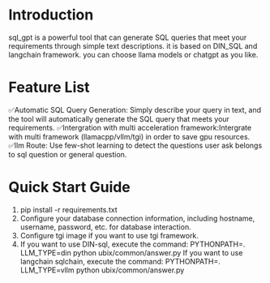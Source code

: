# Introduction
sql_gpt is a powerful tool that can generate SQL queries that meet your requirements through simple text 
descriptions. it is based on DIN_SQL and langchain framework. you can choose llama models or chatgpt as 
you like. 

# Feature List
✅Automatic SQL Query Generation: Simply describe your query in text, and the tool will automatically generate the SQL query that meets your requirements.
✅Intergration with multi acceleration framework:Intergrate with multi framework (llamacpp/vllm/tgi) in order to save gpu resources.
✅llm Route: Use few-shot learning to detect the questions user ask belongs to sql question or general question.

# Quick Start Guide
1. pip install -r requirements.txt
2. Configure your database connection information, including hostname, username, password, etc. for database interaction.
3. Configure tgi image if you want to use tgi framework.
4. If you want to use DIN-sql, execute the command:  PYTHONPATH=. LLM_TYPE=din python ubix/common/answer.py
   If you want to use langchain sqlchain, execute the command:  PYTHONPATH=. LLM_TYPE=vllm python ubix/common/answer.py

